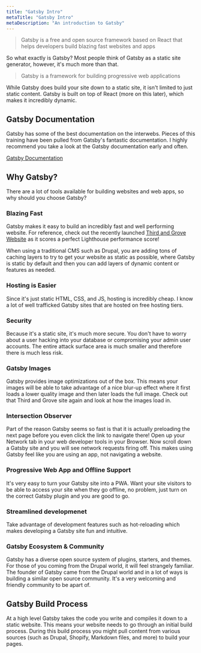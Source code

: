 ```yaml
---
title: "Gatsby Intro"
metaTitle: "Gatsby Intro"
metaDescription: "An introduction to Gatsby"
---
```


> Gatsby is a free and open source framework based on React that helps developers build blazing fast websites and apps

So what exactly is Gatsby? Most people think of Gatsby as a static site
generator, however, it's much more than that.

> Gatsby is a framework for building progressive web applications

While Gatsby does build your site down to a static site, it isn't limited to just
static content. Gatsby is built on top of React (more on this later), which
makes it incredibly dynamic.

## Gatsby Documentation

Gatsby has some of the best documentation on the interwebs. Pieces of this
training have been pulled from Gatsby's fantastic documentation. I highly
recommend you take a look at the Gatsby documentation early and often.

[Gatsby Documentation](http://gatsbyjs.org/docs)

## Why Gatsby?

There are a lot of tools available for building websites and web apps, so why
should you choose Gatsby?

### Blazing Fast

Gatsby makes it easy to build an incredibly fast and well performing website.
For reference, check out the recently launched
[Third and Grove Website](http://thirdandgrove.com)
as it scores a perfect Lighthouse performance score!

When using a traditional CMS such as Drupal, you are adding tons of caching
layers to try to get your website as static as possible, where Gatsby is static
by default and then you can add layers of dynamic content or features as needed.

### Hosting is Easier

Since it's just static HTML, CSS, and JS, hosting is incredibly cheap. I know a
lot of well trafficked Gatsby sites that are hosted on free hosting tiers.

### Security

Because it's a static site, it's much more secure. You don't have to worry about
a user hacking into your database or compromising your admin user accounts. The
entire attack surface area is much smaller and therefore there is much less risk.

### Gatsby Images

Gatsby provides image optimizations out of the box. This means your images will
be able to take advantage of a nice blur-up effect where it first loads a lower
quality image and then later loads the full image. Check out that Third and Grove
site again and look at how the images load in.

### Intersection Observer

Part of the reason Gatsby seems so fast is that it is actually preloading the
next page before you even click the link to navigate there! Open up your Network
tab in your web developer tools in your Browser. Now scroll down a Gatsby site
and you will see network requests firing off. This makes using Gatsby feel like
you are using an app, not navigating a website.


### Progressive Web App and Offline Support

It's very easy to turn your Gatsby site into a PWA. Want your site visitors to be
able to access your site when they go offline, no problem, just turn on the
correct Gatsby plugin and you are good to go.

### Streamlined developmenet

Take advantage of development features such as hot-reloading which makes
developing a Gatsby site fun and intuitive.

### Gatsby Ecosystem & Community

Gatsby has a diverse open source system of plugins, starters, and themes. For
those of you coming from the Drupal world, it will feel strangely familiar. The
founder of Gatsby came from the Drupal world and in a lot of ways is building
a similar open source community. It's a very welcoming and friendly community to
be apart of.

## Gatsby Build Process

At a high level Gatsby takes the code you write and compiles it down to a static
website. This means your website needs to go through an initial build process.
During this build process you might pull content from various sources
(such as Drupal, Shopify, Markdown files, and more) to build your pages.
